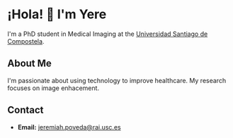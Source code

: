 # ¡Hola! 👋 I'm Yere

I'm a PhD student in Medical Imaging at the [Universidad Santiago de Compostela](https://www.usc.es/). 

## About Me

I'm passionate about using technology to improve healthcare. My research focuses on image enhacement. 


## Contact

* **Email:** jeremiah.poveda@rai.usc.es
